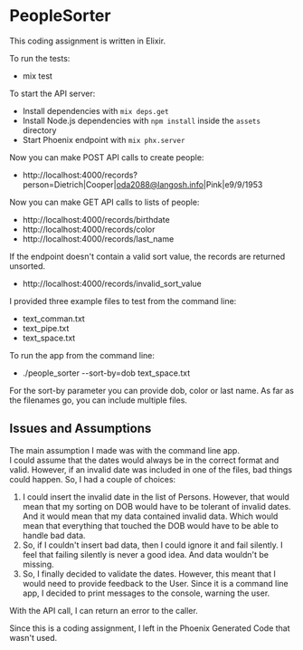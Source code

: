# PeopleSorter

This coding assignment is written in Elixir.

To run the tests:
 * mix test 

To start the API server:

  * Install dependencies with `mix deps.get`
  * Install Node.js dependencies with `npm install` inside the `assets` directory
  * Start Phoenix endpoint with `mix phx.server`

Now you can make POST API calls to create people:

 * http://localhost:4000/records?person=Dietrich|Cooper|oda2088@langosh.info|Pink|e9/9/1953

Now you can make GET API calls to lists of people:
 * http://localhost:4000/records/birthdate
 * http://localhost:4000/records/color
 * http://localhost:4000/records/last_name
 
 If the endpoint doesn't contain a valid sort value, the records are returned unsorted.
 * http://localhost:4000/records/invalid_sort_value

I provided three example files to test from the command line:
 * text_comman.txt
 * text_pipe.txt
 * text_space.txt

To run the app from the command line:

*  ./people_sorter --sort-by=dob text_space.txt

For the sort-by parameter you can provide dob, color or last name.
As far as the filenames go, you can include multiple files.

## Issues and Assumptions

The main assumption I made was with the command line app.  
I could assume that the dates would always be in the correct format and valid.
However, if an invalid date was included in one of the files, bad things could happen.
So, I had a couple of choices:
1) I could insert the invalid date in the list of Persons.  However, that would mean that my sorting on DOB would have to be tolerant of invalid dates.  And it would mean that my data
contained invalid data.  Which would mean that everything that touched the DOB would have to 
be able to handle bad data.
2) So, if I couldn't insert bad data, then I could ignore it and fail silently.  I feel that failing silently is never a good idea.   And data wouldn't be missing.
3) So, I finally decided to validate the dates.  However, this meant that I would need 
to provide feedback to the User.  Since it is a command line app, I decided to print 
messages to the console, warning the user.

With the API call, I can return an error to the caller.

Since this is a coding assignment, I left in the Phoenix Generated Code that wasn't used.


